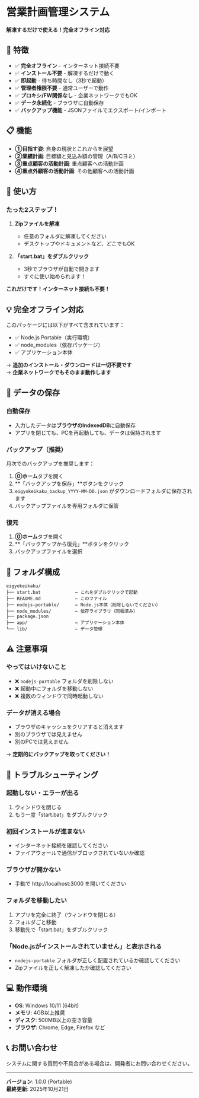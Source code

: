# 営業計画管理システム

**解凍するだけで使える！完全オフライン対応**

## 🎯 特徴

- ✅ **完全オフライン** - インターネット接続不要
- ✅ **インストール不要** - 解凍するだけで動く
- ✅ **即起動** - 待ち時間なし（3秒で起動）
- ✅ **管理者権限不要** - 通常ユーザーで動作
- ✅ **プロキシ/FW関係なし** - 企業ネットワークでもOK
- ✅ **データ永続化** - ブラウザに自動保存
- ✅ **バックアップ機能** - JSONファイルでエクスポート/インポート

## 📋 機能

- **①目指す姿**: 自身の現状とこれからを展望
- **②業績計画**: 目標額と見込み額の管理（A/B/Cヨミ）
- **③重点顧客の活動計画**: 重点顧客への活動計画
- **④重点外顧客の活動計画**: その他顧客への活動計画

## 🚀 使い方

### たった2ステップ！

1. **Zipファイルを解凍**
   - 任意のフォルダに解凍してください
   - デスクトップやドキュメントなど、どこでもOK

2. **「start.bat」をダブルクリック**
   - 3秒でブラウザが自動で開きます
   - すぐに使い始められます！

**これだけです！インターネット接続も不要！**

## 💡 完全オフライン対応

このパッケージには以下がすべて含まれています：

- ✅ Node.js Portable（実行環境）
- ✅ node_modules（依存パッケージ）
- ✅ アプリケーション本体

→ **追加のインストール・ダウンロードは一切不要です**  
→ **企業ネットワークでもそのまま動作します**

## 💾 データの保存

### 自動保存
- 入力したデータは**ブラウザのIndexedDB**に自動保存
- アプリを閉じても、PCを再起動しても、データは保持されます

### バックアップ（推奨）
月次でのバックアップを推奨します：

1. **⓪ホーム**タブを開く
2. **「バックアップを保存」**ボタンをクリック
3. `eigyokeikaku_backup_YYYY-MM-DD.json` がダウンロードフォルダに保存されます
4. バックアップファイルを専用フォルダに保管

### 復元
1. **⓪ホーム**タブを開く
2. **「バックアップから復元」**ボタンをクリック
3. バックアップファイルを選択

## 📁 フォルダ構成

```
eigyokeikaku/
├── start.bat             ← これをダブルクリックで起動
├── README.md             ← このファイル
├── nodejs-portable/      ← Node.js本体（削除しないでください）
├── node_modules/         ← 依存ライブラリ（同梱済み）
├── package.json
├── app/                  ← アプリケーション本体
└── lib/                  ← データ管理
```

## ⚠️ 注意事項

### やってはいけないこと
- ❌ `nodejs-portable` フォルダを削除しない
- ❌ 起動中にフォルダを移動しない
- ❌ 複数のウィンドウで同時起動しない

### データが消える場合
- ブラウザのキャッシュをクリアすると消えます
- 別のブラウザでは見えません
- 別のPCでは見えません

→ **定期的にバックアップを取ってください！**

## 🔧 トラブルシューティング

### 起動しない・エラーが出る
1. ウィンドウを閉じる
2. もう一度「start.bat」をダブルクリック

### 初回インストールが進まない
- インターネット接続を確認してください
- ファイアウォールで通信がブロックされていないか確認

### ブラウザが開かない
- 手動で http://localhost:3000 を開いてください

### フォルダを移動したい
1. アプリを完全に終了（ウィンドウを閉じる）
2. フォルダごと移動
3. 移動先で「start.bat」をダブルクリック

### 「Node.jsがインストールされていません」と表示される
- `nodejs-portable` フォルダが正しく配置されているか確認してください
- Zipファイルを正しく解凍したか確認してください

## 💻 動作環境

- **OS**: Windows 10/11 (64bit)
- **メモリ**: 4GB以上推奨
- **ディスク**: 500MB以上の空き容量
- **ブラウザ**: Chrome, Edge, Firefox など

## 📞 お問い合わせ

システムに関する質問や不具合がある場合は、開発者にお問い合わせください。

---

**バージョン**: 1.0.0 (Portable)  
**最終更新**: 2025年10月21日
